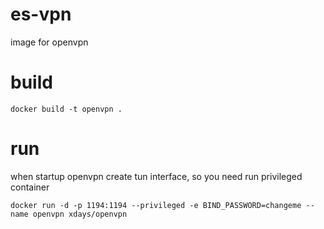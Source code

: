 # es-vpn

image for openvpn

# build

    docker build -t openvpn .

# run

when startup openvpn create tun interface, so you need run privileged container

    docker run -d -p 1194:1194 --privileged -e BIND_PASSWORD=changeme --name openvpn xdays/openvpn
